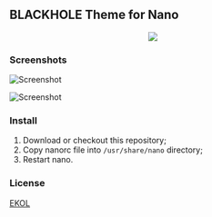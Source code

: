 ## BLACKHOLE Theme for Nano

<p align="center"><a href="#readme"><img src="https://gh.kaos.io/blackhole.jpg"/></a></p>

### Screenshots

![Screenshot](https://gh.kaos.st/blackhole-nano-1.png)

![Screenshot](https://gh.kaos.st/blackhole-nano-2.png)

### Install

1. Download or checkout this repository;
2. Copy nanorc file into `/usr/share/nano` directory;
3. Restart nano.

### License

[EKOL](https://essentialkaos.com/ekol)